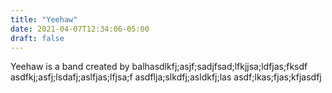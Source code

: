 ```yaml
---
title: "Yeehaw"
date: 2021-04-07T12:34:06-05:00
draft: false
---
```


Yeehaw is a band created by balhasdlkfj;asjf;sadjfsad;lfkjjsa;ldfjas;fksdf
asdfkj;asfj;lsdafj;aslfjas;lfjsa;f
asdflja;slkdfj;asldkfj;las
asdf;lkas;fjas;kfjasdfj
